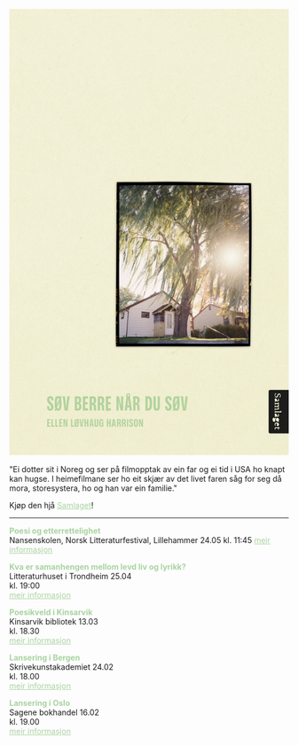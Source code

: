 ![Omslag](docs/assets/Harrison_tilnett.png)

"Ei dotter sit i Noreg og ser på filmopptak av ein far og ei tid i USA ho knapt kan hugse. I heimefilmane ser ho eit skjær av det livet faren såg for seg då mora, storesystera, ho og han var ein familie."
  
Kjøp den hjå <a href="https://samlaget.no/collections/varens-boker-2023/products/sov-berre-nar-du-sov-1" style="color:#a8d3a0;">Samlaget</a>!

---

<b style="color:#a8d3a0;">Poesi og etterrettelighet</b>  
Nansenskolen, Norsk Litteraturfestival, Lillehammer 24.05
kl. 11:45
<a href="https://fb.me/e/VHgzKUDO" style="color:#a8d3a0;">meir informasjon</a>  

<b style="color:#a8d3a0;">Kva er samanhengen mellom levd liv og lyrikk?</b>  
Litteraturhuset i Trondheim 25.04  
kl. 19:00  
<a href="https://fb.me/e/VHgzKUDO" style="color:#a8d3a0;">meir informasjon</a>  

<b style="color:#a8d3a0;">Poesikveld i Kinsarvik</b>  
Kinsarvik bibliotek 13.03  
kl. 18.30  
<a href="https://fb.me/e/3l3sRTlcf" style="color:#a8d3a0;">meir informasjon</a>  

<b style="color:#a8d3a0;">Lansering i Bergen</b>  
Skrivekunstakademiet 24.02   
kl. 18.00  
<a href="https://fb.me/e/7NlwTMhiS" style="color:#a8d3a0;">meir informasjon</a>  

<b style="color:#a8d3a0;">Lansering i Oslo</b>   
Sagene bokhandel 16.02  
kl. 19.00   
<a href="https://fb.me/e/3mRjyNnb7" style="color:#a8d3a0;">meir informasjon</a>  

